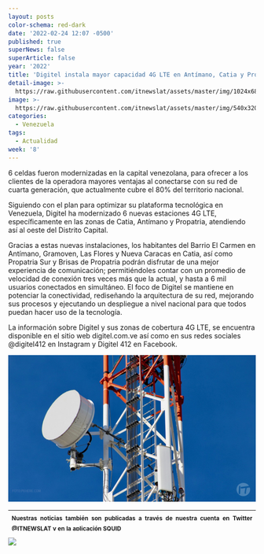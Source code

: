 ```yaml
---
layout: posts
color-schema: red-dark
date: '2022-02-24 12:07 -0500'
published: true
superNews: false
superArticle: false
year: '2022'
title: 'Digitel instala mayor capacidad 4G LTE en Antímano, Catia y Propatria'
detail-image: >-
  https://raw.githubusercontent.com/itnewslat/assets/master/img/1024x680/Telecomunicacion-g.jpg
image: >-
  https://raw.githubusercontent.com/itnewslat/assets/master/img/540x320/Telecomunicacion-p.jpg
categories:
  - Venezuela
tags:
  - Actualidad
week: '8'
---
```

6 celdas fueron modernizadas en la capital venezolana, para ofrecer a los clientes de la operadora mayores ventajas al conectarse con su red de cuarta generación, que actualmente cubre el 80% del territorio nacional.

Siguiendo con el plan para optimizar su plataforma tecnológica en Venezuela, Digitel ha modernizado 6 nuevas estaciones 4G LTE, específicamente en las zonas de Catia, Antímano y Propatria, atendiendo así al oeste del Distrito Capital.

Gracias a estas nuevas instalaciones, los habitantes del Barrio El Carmen en Antímano, Gramoven, Las Flores y Nueva Caracas en Catia, así como Propatria Sur y Brisas de Propatria podrán disfrutar de una mejor experiencia de comunicación; permitiéndoles contar con un promedio de velocidad de conexión tres veces más que la actual, y hasta a 6 mil usuarios conectados en simultáneo.
El foco de Digitel se mantiene en potenciar la conectividad, rediseñando la arquitectura de su red, mejorando sus procesos y ejecutando un despliegue a nivel nacional para que todos puedan hacer uso de la tecnología. 

La información sobre Digitel y sus zonas de cobertura 4G LTE, se encuentra disponible en el sitio web digitel.com.ve así como en sus redes sociales @digitel412 en Instagram y Digitel 412 en Facebook. 

![](https://raw.githubusercontent.com/itnewslat/assets/master/img/540x320/Telecomunicacion-p.jpg)


<table style="height: 42px;" width="569">
<tbody>
<tr>
<td style="text-align: justify;"><sub><strong>Nuestras noticias también son publicadas a través de nuestra cuenta en Twitter <a href="https://twitter.com/itnewslat?lang=es">@ITNEWSLAT</a> y en la aplicación <a href="https://squidapp.co/en/">SQUID</a></strong></sub></td>
</tr>
</tbody>
</table>

<img src="https://tracker.metricool.com/c3po.jpg?hash=56f88a41e39ab42c063cc51676587a04"/>